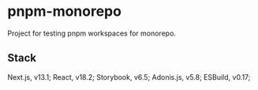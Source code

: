 # pnpm-monorepo
Project for testing pnpm workspaces for monorepo.

## Stack
Next.js, v13.1;
React, v18.2;
Storybook, v6.5;
Adonis.js, v5.8;
ESBuild, v0.17;
